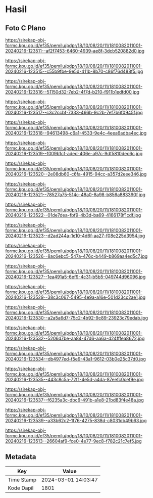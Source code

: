 # Hasil

## Foto C Plano

https://sirekap-obj-formc.kpu.go.id/ef35/pemilu/pdpr/18/10/08/20/11/1810082011001-20240216-123511--af2f7453-6460-4939-ae8f-3dcb520882d0.jpg

https://sirekap-obj-formc.kpu.go.id/ef35/pemilu/pdpr/18/10/08/20/11/1810082011001-20240216-123515--c55b9fbe-9e5d-411b-8b70-c86f76d488f5.jpg

https://sirekap-obj-formc.kpu.go.id/ef35/pemilu/pdpr/18/10/08/20/11/1810082011001-20240216-123516--51150d32-7eb2-4f7d-b210-f911b1edfd00.jpg

https://sirekap-obj-formc.kpu.go.id/ef35/pemilu/pdpr/18/10/08/20/11/1810082011001-20240216-123517--c3c2ccbf-7333-466b-9c2b-7ef7b6f0945f.jpg

https://sirekap-obj-formc.kpu.go.id/ef35/pemilu/pdpr/18/10/08/20/11/1810082011001-20240216-123518--94613498-c6a1-4533-9e4c-4eea6adba4ec.jpg

https://sirekap-obj-formc.kpu.go.id/ef35/pemilu/pdpr/18/10/08/20/11/1810082011001-20240216-123519--f009b1cf-aded-406e-a97c-9df5810dec6c.jpg

https://sirekap-obj-formc.kpu.go.id/ef35/pemilu/pdpr/18/10/08/20/11/1810082011001-20240216-123520--2e08db60-c6fa-4915-94cc-a357d2eee346.jpg

https://sirekap-obj-formc.kpu.go.id/ef35/pemilu/pdpr/18/10/08/20/11/1810082011001-20240216-123521--78527a75-514c-48a0-8a98-b856a883390f.jpg

https://sirekap-obj-formc.kpu.go.id/ef35/pemilu/pdpr/18/10/08/20/11/1810082011001-20240216-123522--01de7dea-fbf9-4b3d-ba69-4166178f1cdf.jpg

https://sirekap-obj-formc.kpu.go.id/ef35/pemilu/pdpr/18/10/08/20/11/1810082011001-20240216-123523--d2ad244a-1e10-4d6f-aa27-f08e225d3954.jpg

https://sirekap-obj-formc.kpu.go.id/ef35/pemilu/pdpr/18/10/08/20/11/1810082011001-20240216-123526--8ac6ebc5-547a-476c-b449-b869aa4ed5c7.jpg

https://sirekap-obj-formc.kpu.go.id/ef35/pemilu/pdpr/18/10/08/20/11/1810082011001-20240216-123527--1ea491a5-6ef9-4c31-b5b5-049744d96096.jpg

https://sirekap-obj-formc.kpu.go.id/ef35/pemilu/pdpr/18/10/08/20/11/1810082011001-20240216-123529--38c3c067-5495-4e9a-a16e-501d23cc2ae1.jpg

https://sirekap-obj-formc.kpu.go.id/ef35/pemilu/pdpr/18/10/08/20/11/1810082011001-20240216-123530--a2a5a6d7-75c2-4b92-9c89-23923c79edab.jpg

https://sirekap-obj-formc.kpu.go.id/ef35/pemilu/pdpr/18/10/08/20/11/1810082011001-20240216-123532--5206d7be-aa84-47d6-aa6a-d24fffea8672.jpg

https://sirekap-obj-formc.kpu.go.id/ef35/pemilu/pdpr/18/10/08/20/11/1810082011001-20240216-123534--db4977ed-f5e9-43a1-9612-03b0e25c37d0.jpg

https://sirekap-obj-formc.kpu.go.id/ef35/pemilu/pdpr/18/10/08/20/11/1810082011001-20240216-123535--443c8c5a-72f1-4e5d-a4da-87eefc0cef9e.jpg

https://sirekap-obj-formc.kpu.go.id/ef35/pemilu/pdpr/18/10/08/20/11/1810082011001-20240216-123537--f6235a3c-dbc6-491b-a1e8-21bd83f4e48a.jpg

https://sirekap-obj-formc.kpu.go.id/ef35/pemilu/pdpr/18/10/08/20/11/1810082011001-20240216-123539--a33b62c2-1f76-4275-838d-c8031db49b63.jpg

https://sirekap-obj-formc.kpu.go.id/ef35/pemilu/pdpr/18/10/08/20/11/1810082011001-20240216-123513--26604af9-fce0-4e77-9ec8-f782c21c7ef5.jpg


## Metadata

| Key        | Value               |
| ---------- | ------------------- |
| Time Stamp | 2024-03-01 14:03:47 |
| Kode Dapil | 1801                |



